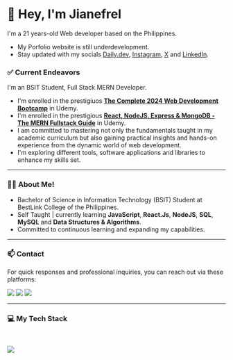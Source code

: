 # 👋 Hey, I'm Jianefrel

I'm a 21 years-old Web developer based on the Philippines.
- My Porfolio website is still underdevelopment.
- Stay updated with my socials [Daily.dev](https://app.daily.dev/jianefrel), [Instagram](https://www.instagram.com/jn_devz/), [X](https://x.com/Jianefrel_D) and [LinkedIn](https://www.linkedin.com/in/jianefrel-dionaldo/).

### ✅ Current Endeavors
I'm an BSIT Student, Full Stack MERN Developer. 
- I'm enrolled in the prestigiuos [**The Complete 2024 Web Development Bootcamp**](https://www.udemy.com/certificate/UC-5d9f281a-7a29-4c17-913b-f371c34a4ca9/) in Udemy.
- I'm enrolled in the prestigious [**React, NodeJS, Express & MongoDB - The MERN Fullstack Guide**](https://www.udemy.com/course/react-nodejs-express-mongodb-the-mern-fullstack-guide/?kw=React%2C+NodeJS%2C+Express+%26+MongoDB+-+The+MERN+Fullstack+Guide&src=sac&couponCode=ST10MT8624) in Udemy.
- I am committed to mastering not only the fundamentals taught in my academic curriculum but also gaining practical insights and hands-on experience from the dynamic world of web development.
- I'm exploring different tools, software applications and libraries to enhance my skills set. 
 
--- 
### 👨‍💻 About Me!
- Bachelor of Science in Information Technology (BSIT) Student at BestLink College of the Philippines.
- Self Taught | currently learning **JavaScript**, **React.Js**, **NodeJS**, **SQL**, **MySQL** and **Data Structures & Algorithms**.
- Committed to continuous learning and expanding my capabilities.

---

### 📫 Contact

For quick responses and professional inquiries, you can reach out via these platforms:

<a href="https://www.linkedin.com/in/jianefrel-dionaldo/" target="_blank"><img src="https://img.shields.io/badge/LinkedIn-%230077B5.svg?&style=for-the-badge&logo=linkedin&logoColor=white" /></a>
<a href="https://www.instagram.com/jian.dionaldo/" target="_blank"><img src="https://img.shields.io/badge/Instagram-%23E4405F.svg?&style=for-the-badge&logo=instagram&logoColor=white" /></a> 
<a href="mailto:jianefreldionaldo988@gmail.com"><img src="https://img.shields.io/badge/Email-%23050C9C.svg?style=for-the-badge&logo=gmail&logoColor=white"></a>

<!--
For a quick response, DM me on [Instagram](https://www.instagram.com/jian.dionaldo/) or [LinkedIn](https://www.linkedin.com/in/jianefrel-dionaldo/).<br>
For professional inquires, you can reach out via email:
-->


---

### 💻  My Tech Stack

<br clear="both">

<p align="left">
  <a href="https://skillicons.dev" target="_blank"> <!-- https://skillicons.dev -->
    <img src="https://skillicons.dev/icons?i=javascript,py,html,css,bootstrap,tailwind,npm,react,redux,express,nodejs,mongodb,mysql,postgres,firebase,jquery,git,github,postman,docker,vercel,materialui,figma,md,vscode&theme=dark" />
  </a>
</p>

<!--
<div align="left">
 <a href="https://www.python.org/" target="_blank"><img src="https://cdn.jsdelivr.net/gh/devicons/devicon@latest/icons/python/python-original.svg" height="40" alt="Python Logo" /></a>
 <img width="12" />
 <a href="https://www.javascript.com/" target="_blank"><img src="https://cdn.jsdelivr.net/gh/devicons/devicon@latest/icons/javascript/javascript-original.svg" height="40" alt="JavaScript Logo" /></a>
 <img width="12" />
 <a href="https://www.npmjs.com/" target="_blank"><img src="https://cdn.jsdelivr.net/gh/devicons/devicon@latest/icons/npm/npm-original-wordmark.svg" height="40" alt="NPM Logoa" /></a>
 <img width="12" />
 <a href="https://tailwindcss.com/" target="_blank"><img src="https://cdn.jsdelivr.net/gh/devicons/devicon@latest/icons/tailwindcss/tailwindcss-original.svg" height="40" alt="Tailwind CSS Logo" /></a>
 <img width="12" />
 <a href="https://getbootstrap.com/" target="_blank"><img src="https://cdn.jsdelivr.net/gh/devicons/devicon@latest/icons/bootstrap/bootstrap-original.svg" height="40" alt="Bootstrap Logo" /></a>
 <img width="12" />
 <a href="https://jquery.com/" target="_blank"><img src="https://cdn.jsdelivr.net/gh/devicons/devicon@latest/icons/jquery/jquery-original.svg" height="40" alt="Jquery Logo" /></a>
 <img width="12" />
 <a href="https://nodemon.io/" target="_blank"><img src="https://cdn.jsdelivr.net/gh/devicons/devicon@latest/icons/nodemon/nodemon-original.svg" height="40" alt="Nodemon Logo" /></a>
 <img width="12" />
 <a href="https://nodejs.org/en" target="_blank"><img src="https://cdn.jsdelivr.net/gh/devicons/devicon@latest/icons/nodejs/nodejs-original.svg" height="40" alt="Node.Js Logo" /></a>
 <img width="12" />
 <a href="https://expressjs.com/" target="_blank"><img src="https://cdn.jsdelivr.net/gh/devicons/devicon@latest/icons/express/express-original.svg" height="40" alt="Express.Js Logo" /></a>
 <img width="12" />
 <a href="https://react.dev/" target="_blank"><img src="https://cdn.jsdelivr.net/gh/devicons/devicon@latest/icons/react/react-original.svg" height="40" alt="React.Js Logo"/></a>
 <img width="12" />
 <a href="https://www.mongodb.com/" target="_blank"><img src="https://cdn.jsdelivr.net/gh/devicons/devicon@latest/icons/mongodb/mongodb-original.svg" height="40" alt="MongoDB Logo" /></a>
 <img width="12" />
 <a href="https://www.mysql.com/" target="_blank"><img src="https://cdn.jsdelivr.net/gh/devicons/devicon@latest/icons/mysql/mysql-original.svg" height="40" alt="MySQL Logo" /></a>
 <img width="12" />
 <a href="https://www.postgresql.org/" target="_blank"><img src="https://cdn.jsdelivr.net/gh/devicons/devicon@latest/icons/postgresql/postgresql-original.svg" height="40" alt="PostgreSQL Logo" /></a>
 <img width="12" />
 <a href="https://firebase.google.com/" target="_blank"><img src="https://cdn.jsdelivr.net/gh/devicons/devicon@latest/icons/firebase/firebase-original.svg" height="40" alt="Firebase Logo" /></a>
 -->
<!--  <br clear="both">
 <br clear="both"> -->
 <!--
 <img width="12" />
 <a href="https://www.docker.com/" target="_blank"><img src="https://cdn.jsdelivr.net/gh/devicons/devicon@latest/icons/docker/docker-original.svg" height="40" alt="Docker Logo" /></a>
 <img width="12" />
 <a href="https://webpack.js.org/" target="_blank"><img src="https://cdn.jsdelivr.net/gh/devicons/devicon@latest/icons/webpack/webpack-original.svg" height="40" alt="Webpack logo" /></a>
 <img width="12" />
 <a href="https://kubernetes.io/" target="_blank"><img src="https://cdn.jsdelivr.net/gh/devicons/devicon@latest/icons/kubernetes/kubernetes-original.svg" height="40" alt="Kubernetes Logo" /></a>
 <img width="12" />
 <a href="https://axios-http.com/" target="_blank"><img src="https://cdn.jsdelivr.net/gh/devicons/devicon@latest/icons/axios/axios-plain.svg" height="40" alt="Axios Logo" /></a>
 <img width="12" />
 <a href="https://redux.js.org/" target="_blank"><img src="https://cdn.jsdelivr.net/gh/devicons/devicon@latest/icons/redux/redux-original.svg" height="40" alt="Redux Logo" /></a>
 <img width="12" />
 <a href="https://mui.com/" target="_blank"><img src="https://cdn.jsdelivr.net/gh/devicons/devicon@latest/icons/materialui/materialui-original.svg" height="40" alt="MUI Logo" /></a>
 <img width="12" />
 <a href="https://git-scm.com/" target="_blank"><img src="https://cdn.jsdelivr.net/gh/devicons/devicon@latest/icons/git/git-original.svg" height="40" alt="Git Logo" /></a>
 <img width="12" />
 <a href="https://www.passportjs.org/" target="_blank"><img src="https://seeklogo.com/images/P/passport-logo-16D89B2F37-seeklogo.com.png" height="40" alt="Passport Js Logo" /></a>
 <img width="12" />
 <a href="https://code.visualstudio.com/" target="_blank"><img src="https://cdn.jsdelivr.net/gh/devicons/devicon@latest/icons/vscode/vscode-original.svg" height="40" alt="VSCode Logo" /></a>
 <img width="12" />
 <a href="https://vercel.com/" target="_blank"><img src="https://cdn.jsdelivr.net/gh/devicons/devicon@latest/icons/vercel/vercel-original.svg" height="40" alt="Vercel Logo" /></a>
 <img width="12" />
 <a href="https://www.postman.com/" target="_blank"><img src="https://cdn.jsdelivr.net/gh/devicons/devicon@latest/icons/postman/postman-original.svg" height="40" alt="Postman Logo" /></a>
 <img width="12" />
 <a href="https://cloud.google.com/" target="_blank"><img src="https://cdn.jsdelivr.net/gh/devicons/devicon@latest/icons/googlecloud/googlecloud-original.svg" height="40" alt="Google Cloud Logo" /></a>
 <img width="12" />
 <a href="https://www.canva.com/" target="_blank"><img src="https://cdn.jsdelivr.net/gh/devicons/devicon@latest/icons/canva/canva-original.svg" height="40" alt="Canva Logo" /></a>
 <img width="12" />
 <a href="https://www.figma.com/" target="_blank"><img src="https://cdn.jsdelivr.net/gh/devicons/devicon@latest/icons/figma/figma-original.svg" height="40" alt="Figma Logo" /></a>
</div>
-->

<!--
![HTML5](https://img.shields.io/badge/html5-%23E34F26.svg?style=for-the-badge&logo=html5&logoColor=white)
![CSS3](https://img.shields.io/badge/css3-%231572B6.svg?style=for-the-badge&logo=css3&logoColor=white)
![JavaScript](https://img.shields.io/badge/javascript-%23323330.svg?style=for-the-badge&logo=javascript&logoColor=%23F7DF1E)
![JQuery](https://img.shields.io/badge/jquery-%23131B28.svg?style=for-the-badge&logo=jquery&logoColor=%2378cff5)
![Bootstrap](https://img.shields.io/badge/bootstrap-%23563D7C.svg?style=for-the-badge&logo=bootstrap&logoColor=white)
![TailwindCSS](https://img.shields.io/badge/tailwind%20css-%2338B2AC.svg?style=for-the-badge&logo=tailwind-css&logoColor=white)
![React](https://img.shields.io/badge/react-%2320232a.svg?style=for-the-badge&logo=react&logoColor=%2361DAFB)
![Node JS](https://img.shields.io/badge/Node%20JS-black?style=for-the-badge&logo=node.js&logoColor=green)
![NPM](https://img.shields.io/badge/NPM-%23CC3534?style=for-the-badge&logo=npm&logoColor=white)
![MySQL](https://img.shields.io/badge/MySQL-%2300758F?style=for-the-badge&logo=MySql&logoColor=white)
![Figma](https://img.shields.io/badge/figma-6527BE.svg?style=for-the-badge&logo=figma&logoColor=white)
![Git](https://img.shields.io/badge/git-%232b3137.svg?style=for-the-badge&logo=git&logoColor=%23F1502F)
![Github](https://img.shields.io/badge/github-%2324292d.svg?style=for-the-badge&logo=github&logoColor=%23ffffff)

-->

<!--
---
### 🚀  Top Lang

![Top Langs](https://github-readme-stats.vercel.app/api/top-langs/?username=JianefrelDionaldo&layout=compact&theme=light) <br>
-->

<!--
---
### 📊  Github Metrics
  <img src="https://github-readme-stats.vercel.app/api?username=JianefrelDionaldo&theme=tokyonight&show_icons=true&hide_border=true&count_private=true" alt="Err-Stats"/>
  <img src="https://github-readme-streak-stats.herokuapp.com?user=JianefrelDionaldo&theme=tokyonight&hide_border=true" alt="Err-stats"/> <br>

---

### 👨‍💻  Profile Visits:

![Profile Views](https://komarev.com/ghpvc/?username=jianefreldionaldo&label=Profile%20views&color=0e75b6&style=flat)
-->
